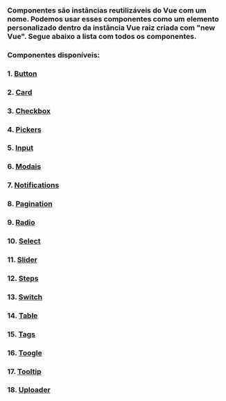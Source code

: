 ### Componentes são instâncias reutilizáveis do Vue com um nome. Podemos usar esses componentes como um elemento personalizado dentro da instância Vue raiz criada com "new Vue". Segue abaixo a lista com todos os componentes.

### Componentes disponíveis:

### 1. [Button](#/Temas/MyFarm/Componentes/Button)

### 2. [Card](#/Temas/MyFarm/Components/Card)

### 3. [Checkbox](#/Themes/MyFarm/Components/Checkbox)

### 4. [Pickers](#/Themes/MyFarm/Components/Pickers)

### 5. [Input](#/Themes/MyFarm/Components/Input)

### 6. [Modais](#/Themes/MyFarm/Components/Modals)

### 7. [Notifications](#/Themes/MyFarm/Components/Notifications)

### 8. [Pagination](#/Themes/MyFarm/Components/Pagination)

### 9. [Radio](#/Themes/MyFarm/Components/Radio)

### 10. [Select](#/Themes/MyFarm/Components/Select)

### 11. [Slider](#/Themes/MyFarm/Components/Slider)

### 12. [Steps](#/Themes/MyFarm/Components/Steps)

### 13. [Switch](#/Themes/MyFarm/Components/Switch)

### 14. [Table](#/Themes/MyFarm/Components/Table)

### 15. [Tags](#/Themes/MyFarm/Components/Tags)

### 16. [Toogle](#/Themes/MyFarm/Components/Toogle)

### 17. [Tooltip](#/Themes/MyFarm/Components/Tooltip)

### 18. [Uploader](#/Themes/MyFarm/Components/Uploader)
